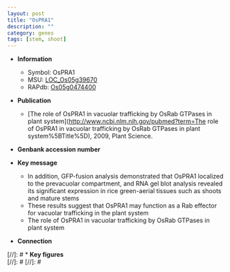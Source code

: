 ```yaml
---
layout: post
title: "OsPRA1"
description: ""
category: genes
tags: [stem, shoot]
---
```


* **Information**  
    + Symbol: OsPRA1  
    + MSU: [LOC_Os05g39670](http://rice.plantbiology.msu.edu/cgi-bin/ORF_infopage.cgi?orf=LOC_Os05g39670)  
    + RAPdb: [Os05g0474400](http://rapdb.dna.affrc.go.jp/viewer/gbrowse_details/irgsp1?name=Os05g0474400)  

* **Publication**  
    + [The role of OsPRA1 in vacuolar trafficking by OsRab GTPases in plant system](http://www.ncbi.nlm.nih.gov/pubmed?term=The role of OsPRA1 in vacuolar trafficking by OsRab GTPases in plant system%5BTitle%5D), 2009, Plant Science.

* **Genbank accession number**  

* **Key message**  
    + In addition, GFP-fusion analysis demonstrated that OsPRA1 localized to the prevacuolar compartment, and RNA gel blot analysis revealed its significant expression in rice green-aerial tissues such as shoots and mature stems
    + These results suggest that OsPRA1 may function as a Rab effector for vacuolar trafficking in the plant system
    + The role of OsPRA1 in vacuolar trafficking by OsRab GTPases in plant system

* **Connection**  

[//]: # * **Key figures**  
[//]: # 
[//]: # 
